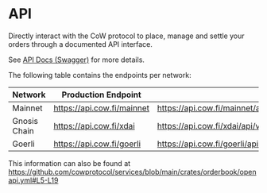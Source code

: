 # API

Directly interact with the CoW protocol to place, manage and settle your orders through a documented API interface.

See [API Docs (Swagger)](https://api.cow.fi/docs) for more details.

The following table contains the endpoints per network:

| Network      | Production Endpoint                                         | Example                                                                                                                                                                                                                                                                                                                                                                           |
| ------------ | ----------------------------------------------------------- | --------------------------------------------------------------------------------------------------------------------------------------------------------------------------------------------------------------------------------------------------------------------------------------------------------------------------------------------------------------------------------- |
| Mainnet      | https://api.cow.fi/mainnet | https://api.cow.fi/mainnet/api/v1/orders/0x65F1206182C77A040ED41D507B59C622FA94AB5E71CCA567202CFF3909F3D5C4DBE338E45276630FD8237149DD47EE027AF26F9C619723D0 |
| Gnosis Chain | https://api.cow.fi/xdai    | https://api.cow.fi/xdai/api/v1/orders/0x5af727fb0d0fd4d13a09272df46c25daaa9dc520e9b9a1830c73a21e6884086d424a46612794dbb8000194937834250dc723ffa561ddbd96                             |
| Goerli       | https://api.cow.fi/goerli  | https://api.cow.fi/goerli/api/v1/orders/0xBEE57030FD6DA11612005EA636D9FAB20A43533F0180838DD0A4AB93A7CB64C45D32E91BE8EF9FDF1CE926F63DB341418093851E61DDABC0                                                          |

This information can also be found at https://github.com/cowprotocol/services/blob/main/crates/orderbook/openapi.yml#L5-L19
